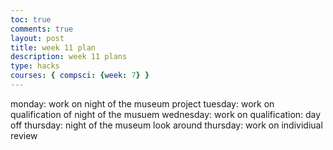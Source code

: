 ```yaml
---
toc: true
comments: true
layout: post
title: week 11 plan
description: week 11 plans
type: hacks
courses: { compsci: {week: 7} }
---
```


monday: work on night of the museum project
tuesday: work on qualification of night of the musuem
wednesday: work on qualification: day off
thursday: night of the museum look around
thursday: work on individiual review